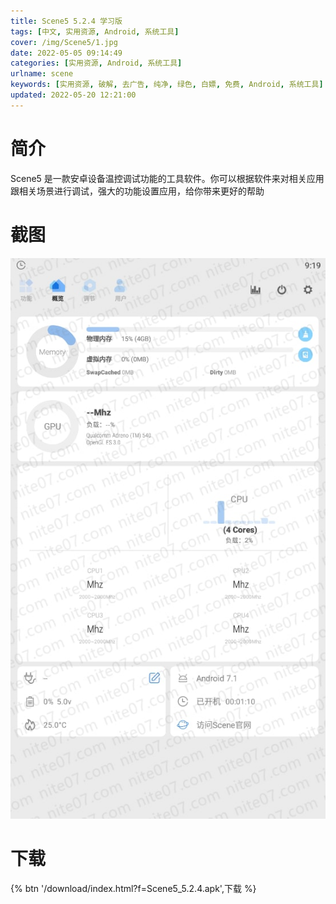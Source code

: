 ```yaml
---
title: Scene5 5.2.4 学习版
tags: [中文, 实用资源, Android, 系统工具]
cover: /img/Scene5/1.jpg
date: 2022-05-05 09:14:49
categories: [实用资源, Android, 系统工具]
urlname: scene
keywords: [实用资源, 破解, 去广告, 纯净, 绿色, 白嫖, 免费, Android, 系统工具]
updated: 2022-05-20 12:21:00
---
```


# 简介

Scene5 是一款安卓设备温控调试功能的工具软件。你可以根据软件来对相关应用跟相关场景进行调试，强大的功能设置应用，给你带来更好的帮助

# 截图

![](/img/Scene5/2.jpg)

# 下载

{% btn '/download/index.html?f=Scene5_5.2.4.apk',下载 %}

